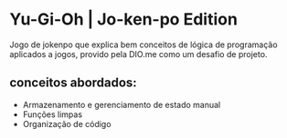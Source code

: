 # Yu-Gi-Oh | Jo-ken-po Edition

Jogo de jokenpo que explica bem conceitos de lógica de programação aplicados a jogos, provido pela DIO.me como um desafio de projeto.

## conceitos abordados:

- Armazenamento e gerenciamento de estado manual
- Funções limpas
- Organização de código
